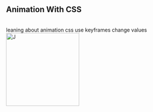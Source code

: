<h2>Animation With CSS</h2><br>
leaning about animation css use keyframes change values  
<img src="https://media.giphy.com/media/v1.Y2lkPTc5MGI3NjExaWF0aTYxaHJoNjR1dWRtemx2MzhkNWRhYnJpZmU1NzgzdWdianh2YiZlcD12MV9pbnRlcm5hbF9naWZfYnlfaWQmY3Q9Zw/NRKAAuVz86AsC9dBXf/giphy.gif" alt="J" width="200"/>
